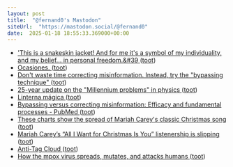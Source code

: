 ```yaml
---
layout: post
title:  "@fernand0's Mastodon"
siteUrl:  "https://mastodon.social/@fernand0"
date:  2025-01-18 18:55:33.369000+00:00
---
```

*  [&#39;This is a snakeskin jacket! And for me it&#39;s a symbol of my individuality, and my belief... in personal freedom.&#39 ](https://mastodon.social/@fernand0/113850878090727409) ([toot](https://mastodon.social/@fernand0/113850878090727409))
*  [Ocasiones. ](https://avecesunafoto.wordpress.com/2025/01/18/ocasiones) ([toot](https://mastodon.social/@fernand0/113850780147064543))
*  [Don't waste time correcting misinformation. Instead, try the "bypassing technique" ](https://bigthink.com/neuropsych/dont-waste-time-negating-false-claims-instead-try-the-bypassing-technique) ([toot](https://mastodon.social/@fernand0/113850774483778178))
*  [25-year update on the "Millennium problems" in physics ](https://bigthink.com/starts-with-a-bang/update-millennium-problems-physics) ([toot](https://mastodon.social/@fernand0/113850533813718905))
*  [Linterna mágica ](https://www.flickr.com/photos/fernand0/54270314300) ([toot](https://mastodon.social/@fernand0/113850394412174550))
*  [Bypassing versus correcting misinformation: Efficacy and fundamental processes - PubMed ](https://pubmed.ncbi.nlm.nih.gov/39556359) ([toot](https://mastodon.social/@fernand0/113850243064789131))
*  [These charts show the spread of Mariah Carey's classic Christmas song ](https://www.nbcnews.com/pop-culture/music/these-charts-show-spread-mariah-careys-classic-christmas-song-n128361) ([toot](https://mastodon.social/@fernand0/113850001606073686))
*  [Mariah Carey’s “All I Want for Christmas Is You” listenership is slipping ](https://www.nbcnews.com/data-graphics/mariah-carey-all-i-want-for-christmas-is-you-listenership-data-rcna18285) ([toot](https://mastodon.social/@fernand0/113849269630798191))
*  [Anti-Tag Cloud ](https://www.bewitched.com/demo/anti) ([toot](https://mastodon.social/@fernand0/113849123090752341))
*  [How the mpox virus spreads, mutates, and attacks humans ](https://www.reuters.com/graphics/HEALTH-MPOX/EXPLAINER/movawymagva) ([toot](https://mastodon.social/@fernand0/113848951826159258))
